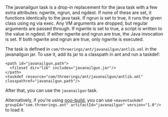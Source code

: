 The javanailgun task is a drop-in replacement for the java task with a few extra attributes: ngwrite, ngrun, and ngdest. If none of these are set, it functions identically to the java task. If ngrun is set to true, it runs the given class using ng via exec. Any VM arguments are dropped, but regular arguments are passed through. If ngwrite is set to true, a script is written to the value in ngdest. If either ngwrite and ngrun are true, the Java invocation is set. If both ngwrite and ngrun are true, only ngwrite is executed.

The task is defined in `com/threerings/ant/javanailgun/antlib.xml` in the javanailgun jar. To use it, add its jar to a classpath in ant and run a taskdef:

    <path id="javanailgun.path">
      <fileset dir="lib" includes="javanailgun.jar"/>
    </path>
    <taskdef resource="com/threerings/ant/javanailgun/antlib.xml" classpathref="javanailgun.path"/>


After that, you can use the `javanailgun` task.

Alternatively, if you're using [ooo-build](https://github.com/threerings/ooo-build), you can use `<maventaskdef groupId="com.threerings.ant" artifactId="javanailgun" version="1.0"/>` to load it.

